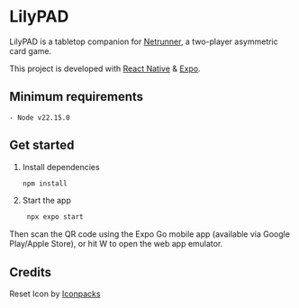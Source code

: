 # LilyPAD

LilyPAD is a tabletop companion for [Netrunner](https://nullsignal.games/about/netrunner/), a two-player asymmetric card game.

This project is developed with [React Native](https://reactnative.dev/) & [Expo](https://expo.dev).

## Minimum requirements

```
- Node v22.15.0
```

## Get started

1. Install dependencies

   ```bash
   npm install
   ```

2. Start the app

   ```bash
    npx expo start
   ```

Then scan the QR code using the Expo Go mobile app (available via Google Play/Apple Store), or hit W to open the web app emulator.

## Credits

Reset Icon by <a href='https://iconpacks.net/?utm_source=link-attribution&utm_content=14414'>Iconpacks</a>

